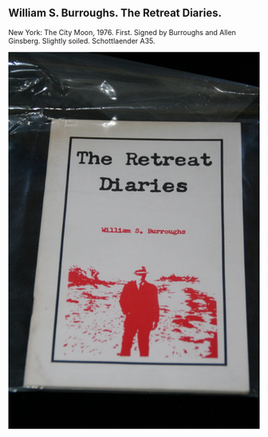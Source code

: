 ## William S. Burroughs. The Retreat Diaries.

New York: The City Moon, 1976. First. Signed by Burroughs and Allen Ginsberg. Slightly soiled. Schottlaender A35.

![The Retreat Diaries](../assets/images/the-retreat-diaries-2.jpg)
